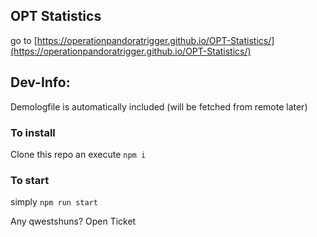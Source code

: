 ## OPT Statistics

go to [https://operationpandoratrigger.github.io/OPT-Statistics/](https://operationpandoratrigger.github.io/OPT-Statistics/)

## Dev-Info:

Demologfile is automatically included (will be fetched from remote later)

### To install

Clone this repo an execute `npm i`

### To start

simply `npm run start`

Any qwestshuns? Open Ticket
